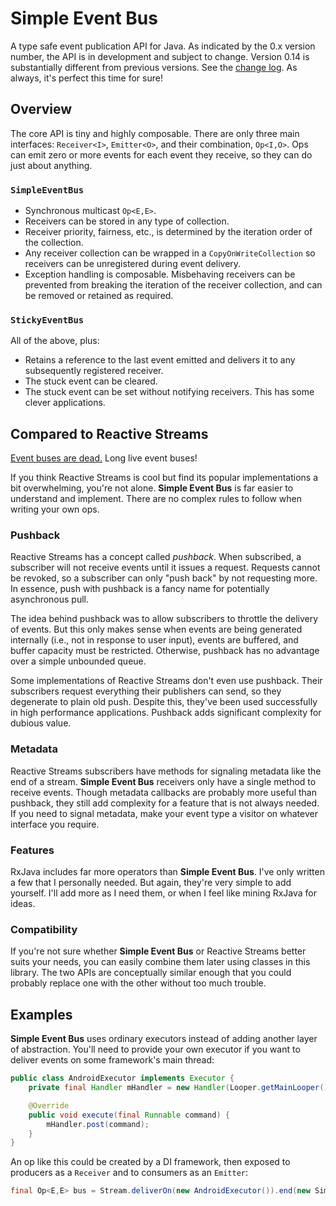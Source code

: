 # Simple Event Bus
A type safe event publication API for Java.  As indicated by the 0.x version number, the API is in development and subject to change. Version 0.14 is substantially different from previous versions. See the [change log](CHANGES.md). As always, it's perfect this time for sure!

## Overview
The core API is tiny and highly composable. There are only three main interfaces: `Receiver<I>`, `Emitter<O>`, and their combination, `Op<I,O>`. Ops can emit zero or more events for each event they receive, so they can do just about anything.

### `SimpleEventBus`
* Synchronous multicast `Op<E,E>`.
* Receivers can be stored in any type of collection.
* Receiver priority, fairness, etc., is determined by the iteration order of the collection.
* Any receiver collection can be wrapped in a `CopyOnWriteCollection` so receivers can be unregistered during event delivery.
* Exception handling is composable. Misbehaving receivers can be prevented from breaking the iteration of the receiver collection, and can be removed or retained as required.

### `StickyEventBus`
All of the above, plus:

* Retains a reference to the last event emitted and delivers it to any subsequently registered receiver.
* The stuck event can be cleared.
* The stuck event can be set without notifying receivers. This has some clever applications.

## Compared to Reactive Streams
[Event buses are dead.](https://github.com/codepath/android_guides/issues/151) Long live event buses!

If you think Reactive Streams is cool but find its popular implementations a bit overwhelming, you're not alone. **Simple Event Bus** is far easier to understand and implement. There are no complex rules to follow when writing your own ops.

### Pushback

Reactive Streams has a concept called *pushback*. When subscribed, a subscriber will not receive events until it issues a request. Requests cannot be revoked, so a subscriber can only "push back" by not requesting more. In essence, push with pushback is a fancy name for potentially asynchronous pull.

The idea behind pushback was to allow subscribers to throttle the delivery of events. But this only makes sense when events are being generated internally (i.e., not in response to user input), events are buffered, and buffer capacity must be restricted. Otherwise, pushback has no advantage over a simple unbounded queue.

Some implementations of Reactive Streams don't even use pushback. Their subscribers request everything their publishers can send, so they degenerate to plain old push. Despite this, they've been used successfully in high performance applications. Pushback adds significant complexity for dubious value.

### Metadata

Reactive Streams subscribers have methods for signaling metadata like the end of a stream. **Simple Event Bus** receivers only have a single method to receive events. Though metadata callbacks are probably more useful than pushback, they still add complexity for a feature that is not always needed. If you need to signal metadata, make your event type a visitor on whatever interface you require.

### Features
RxJava includes far more operators than **Simple Event Bus**. I've only written a few that I personally needed. But again, they're very simple to add yourself. I'll add more as I need them, or when I feel like mining RxJava for ideas.

### Compatibility
If you're not sure whether **Simple Event Bus** or Reactive Streams better suits your needs, you can easily combine them later using classes in this library. The two APIs are conceptually similar enough that you could probably replace one with the other without too much trouble.

## Examples
**Simple Event Bus** uses ordinary executors instead of adding another layer of abstraction. You'll need to provide your own executor if you want to deliver events on some framework's main thread:

```java
public class AndroidExecutor implements Executor {
    private final Handler mHandler = new Handler(Looper.getMainLooper());

    @Override
    public void execute(final Runnable command) {
        mHandler.post(command);
    }
}
```

An op like this could be created by a DI framework, then exposed to producers as a `Receiver` and to consumers as an `Emitter`:
```java
final Op<E,E> bus = Stream.deliverOn(new AndroidExecutor()).end(new SimpleEventBus<E>());
```

<!--

## In Practice

Maximizing type safety tends to call for a large number of event buses.  For example, a monolithic `BroadcastReceiver` or `OnSharedPreferenceChangeListener` might be replaced by separate buses and receivers for each action or key. The proliferation of receivers inspired the introduction of `RegistrationHelper` to manage them. But `simple-event-bus` does not force type safety on you. If you prefer, you can broadcast actions or preference keys on an `EventBus<String>` with monolithic receivers.

The ability to broadcast objects that are not `Parcelable` or `Serializable` means that events can potentially leak things like `Context`. This danger is minimized by being mindful of the scope of references in events, especially implicit references in anonymous classes. For stricter control, use `final` or instance-controlled event types to ensure that events are not leaky.


## Examples


Creating a bus with default options:
```java
final EventBus<Foo> fooBus = new SimpleEventBus<>(executor);
```

Creating a bus with advanced options:
```java
final EventPipeline<RuntimeException> exceptionPipeline =
        new SimpleEventBus<>(executor);
final EventBus<Foo> fooBus =
        new StickyEventBus<>(executor, ReceiverSetFactories.treeSetFactory(),
                UncaughtExceptionHandlers.reportFactory(exceptionPipeline));
```

Basic usage:
```java
// in executor thread
fooBus.register(new EventReceiver<Foo> {
    @Override
    onEvent(@Nonnull final EventBus<Foo> bus, @Nonnull final Foo event) {
        // handle event
    }
});
// in any thread
fooBus.broadcast(new Foo(42));
```

A sticky bus can be wired to a value in persistent storage so the rest of the application can interact with the value exclusively through the bus.  Any translation to and from types supported by the storage can be restricted to this bit of code.
```java
final StickyEventBus<Foo> bus = new StickyEventBus<>(executor);
bus.register(new EventReceiver<Foo>() {
	@Override
	public void onEvent(@NonNull final EventBus<Foo> bus, @NonNull final Foo event) {
		/* persist Foo */
	}
});
bus.setEvent(/* load Foo */);
```

-->
